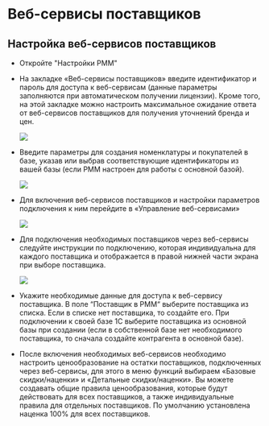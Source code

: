 # Веб-сервисы поставщиков

## Настройка веб-сервисов поставщиков

* Откройте "Настройки РММ"
* На закладке «Веб-сервисы поставщиков» введите идентификатор и пароль для доступа к веб-сервисам \(данные параметры заполняются при автоматическом получении лицензии\). Кроме того, на этой закладке можно настроить максимальное ожидание ответа от веб-сервисов поставщиков для получения уточнений бренда и цен.

  ![](https://lh6.googleusercontent.com/YetUvSG10ArAEMZGJo8myMP6Xl68NjaB3iKQs7b0PUs1vRzqaG0OyCSX5DNaB66XLWoudrtY6KsZjaWZVRl0GMlTapL9JYYBEh_NYkIxPMednIU90PqLEtzRymsSH6qouyQyz3cv)

* Введите параметры для создания номенклатуры и покупателей в базе, указав или выбрав соответствующие идентификаторы из вашей базы \(если РММ настроен для работы с основной базой\).

  ![](https://lh6.googleusercontent.com/L3HMieWaNPUmDNqwweeFSpn_wueHe-lEmf2B5g8XqFZmE7HMwWE3f0WxofzgUd0UYq9gavZCB3hwYh7ZlJOWqxlpZktOc9BPQuuVW3fWH_0tBknfceMGvW3Plt96SNBG4DS0PqBt)

* Для включения веб-сервисов поставщиков и настройки параметров подключения к ним перейдите в «Управление веб-сервисами»

  ![](https://lh4.googleusercontent.com/UxT6N8z6O5iV_M_CTE7odI7qD8sbq_efDgqnoGnINwqsrUuNbjORkUejgnJji6KDQC4ia1hLKJw8yr3lvJNEt9gl9c5TK8KWC4H_QTz2yv0uo7IqKi8UzQpAipZ9nMMq4cNMWkPX)

* Для подключения необходимых поставщиков через веб-сервисы следуйте инструкции по подключению, которая индивидуальна для каждого поставщика и отображается в правой нижней части экрана при выборе поставщика.

  ![](https://lh5.googleusercontent.com/j9lfF-JBe_UMFFGteemYX-jQ4N4xpFrsZjjlr6qDCmanVFDTKCXF-Ob_ZFMpJH4aMG-V2sy-1lBfx9Q0xHpjZW2XD6owxzc9GrQGzxoLT-7hU7v3c9d7OSYrqRZmJVI-8pWwnJunaT_e41-44g)

* Укажите необходимые данные для доступа к веб-сервису поставщика. В поле “Поставщик в РММ“ выберите поставщика из списка. Если в списке нет поставщика, то создайте его. При подключении к своей базе 1С выберите поставщика из основной базы при создании \(если в собственной базе нет необходимого поставщика, то сначала создайте контрагента в основной базе\).
* После включения необходимых веб-сервисов необходимо настроить ценообразование на остатки поставщиков, подключенных через веб-сервисы, для этого в меню функций выбираем «Базовые скидки/наценки» и «Детальные скидки/наценки». Вы можете создавать общие правила ценообразования, которые будут действовать для всех поставщиков, а также индивидуальные правила для отдельных поставщиков. По умолчанию установлена наценка 100% для всех поставщиков.

